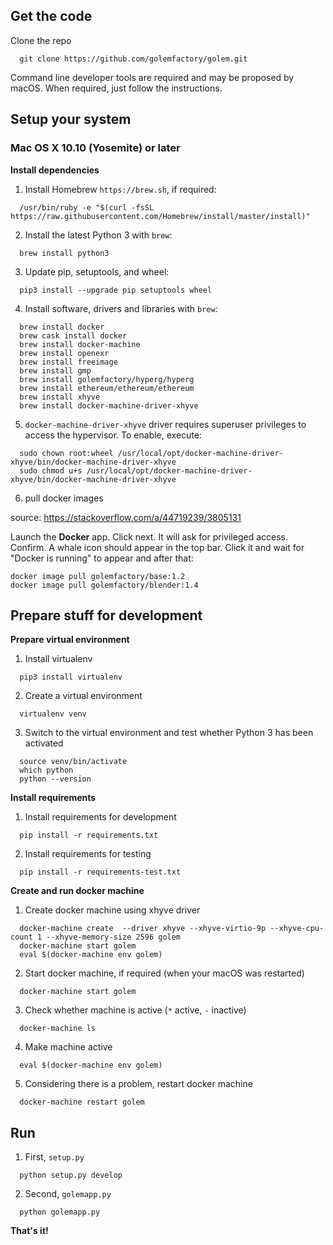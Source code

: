 ## Get the code

Clone the repo

```
  git clone https://github.com/golemfactory/golem.git
```

Command line developer tools are required and may be proposed by macOS.
When required, just follow the instructions.

## Setup your system

### Mac OS X 10.10 (Yosemite) or later

**Install dependencies**

1. Install Homebrew `https://brew.sh`, if required:
```
  /usr/bin/ruby -e "$(curl -fsSL https://raw.githubusercontent.com/Homebrew/install/master/install)"
```

2. Install the latest Python 3 with `brew`:
```
  brew install python3
```

3. Update pip, setuptools, and wheel:
```
  pip3 install --upgrade pip setuptools wheel
```

4. Install software, drivers and libraries with `brew`:  
```
  brew install docker
  brew cask install docker
  brew install docker-machine
  brew install openexr
  brew install freeimage
  brew install gmp
  brew install golemfactory/hyperg/hyperg
  brew install ethereum/ethereum/ethereum
  brew install xhyve
  brew install docker-machine-driver-xhyve
```

5. `docker-machine-driver-xhyve` driver requires superuser privileges to access the hypervisor. To
enable, execute:
```
  sudo chown root:wheel /usr/local/opt/docker-machine-driver-xhyve/bin/docker-machine-driver-xhyve
  sudo chmod u+s /usr/local/opt/docker-machine-driver-xhyve/bin/docker-machine-driver-xhyve
```

6. pull docker images

source: https://stackoverflow.com/a/44719239/3805131

Launch the **Docker** app. Click next. It will ask for privileged access. Confirm. A whale icon should appear in the top bar. Click it and wait for "Docker is running" to appear and after that:

```
docker image pull golemfactory/base:1.2
docker image pull golemfactory/blender:1.4
```

## Prepare stuff for development

**Prepare virtual environment**

1. Install virtualenv
```
  pip3 install virtualenv
```

2. Create a virtual environment
```
  virtualenv venv
```

3. Switch to the virtual environment and test whether Python 3 has been activated
```
  source venv/bin/activate
  which python
  python --version
```

**Install requirements**

1. Install requirements for development

```
  pip install -r requirements.txt
```

2. Install requirements for testing

```
  pip install -r requirements-test.txt
```

**Create and run docker machine**

1. Create docker machine using xhyve driver

```
  docker-machine create  --driver xhyve --xhyve-virtio-9p --xhyve-cpu-count 1 --xhyve-memory-size 2596 golem
  docker-machine start golem  
  eval $(docker-machine env golem)
```

2. Start docker machine, if required (when your macOS was restarted)

```
  docker-machine start golem
```

3. Check whether machine is active (`*` active, `-` inactive)

```
  docker-machine ls
```

4. Make machine active

```
  eval $(docker-machine env golem)
```

5. Considering there is a problem, restart docker machine

```
  docker-machine restart golem
```

## Run

1. First, `setup.py`

```
  python setup.py develop
```

2. Second, `golemapp.py`

```
  python golemapp.py
```

**That's it!**
